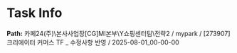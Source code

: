 # Task Info

**Path:** 카페24(주)\본사사업장\[CG]MI본부\Y쇼핑센터팀\전략2 / mypark / [273907] 크리에이터 커머스 TF _ 수정사항 반영 / 2025-08-01_00-00-00

